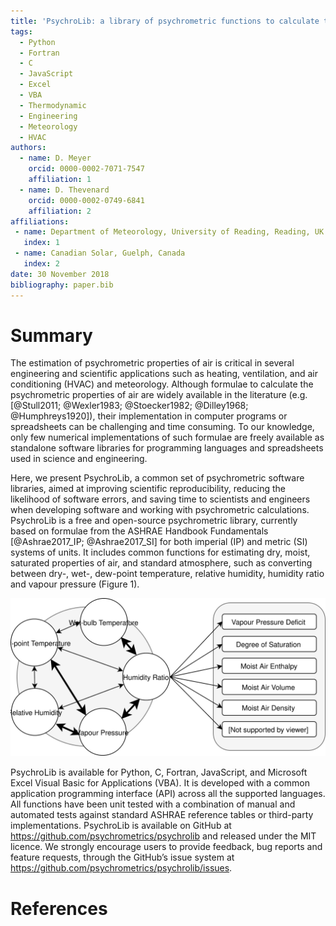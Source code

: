 ```yaml
---
title: 'PsychroLib: a library of psychrometric functions to calculate thermodynamic properties of air'
tags:
  - Python
  - Fortran
  - C
  - JavaScript
  - Excel
  - VBA
  - Thermodynamic
  - Engineering
  - Meteorology
  - HVAC
authors:
  - name: D. Meyer
    orcid: 0000-0002-7071-7547
    affiliation: 1
  - name: D. Thevenard
    orcid: 0000-0002-0749-6841
    affiliation: 2
affiliations:
 - name: Department of Meteorology, University of Reading, Reading, UK
   index: 1
 - name: Canadian Solar, Guelph, Canada
   index: 2
date: 30 November 2018
bibliography: paper.bib
---
```


# Summary
The estimation of psychrometric properties of air is critical in several engineering and scientific applications such as heating, ventilation, and air conditioning (HVAC) and meteorology. Although formulae to calculate the psychrometric properties of air are widely available in the literature (e.g. [@Stull2011; @Wexler1983; @Stoecker1982; @Dilley1968; @Humphreys1920]), their implementation in computer programs or spreadsheets can be challenging and time consuming. To our knowledge, only few numerical implementations of such formulae are freely available as standalone software libraries for programming languages and spreadsheets used in science and engineering.

Here, we present PsychroLib, a common set of psychrometric software libraries, aimed at improving scientific reproducibility, reducing the likelihood of software errors, and saving time to scientists and engineers when developing software and working with psychrometric calculations. PsychroLib is a free and open-source psychrometric library, currently based on formulae from the ASHRAE Handbook Fundamentals [@Ashrae2017_IP; @Ashrae2017_SI] for both imperial (IP) and metric (SI) systems of units. It includes common functions for estimating dry, moist, saturated properties of air, and standard atmosphere, such as converting between dry-, wet-, dew-point temperature, relative humidity, humidity ratio and vapour pressure (Figure 1).

![Relationships of common functions as implemented in PsychroLib. Bold arrows show the relationship between function involving a direct call while light arrow show the relationship between two or more. For a complete list of functions available in PsychroLib, see the README file in the project’s repository.](../assets/psychrolib-relationships.svg)

PsychroLib is available for Python, C, Fortran, JavaScript, and Microsoft Excel Visual Basic for Applications (VBA). It is developed with a common application programming interface (API) across all the supported languages. All functions have been unit tested with a combination of manual and automated tests against standard ASHRAE reference tables or third-party implementations. PsychroLib is available on GitHub at https://github.com/psychrometrics/psychrolib and released under the MIT licence. We strongly encourage users to provide feedback, bug reports and feature requests, through the GitHub’s issue system at https://github.com/psychrometrics/psychrolib/issues.

# References
